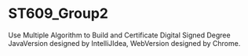 # ST609_Group2
Use Multiple Algorithm to Build and Certificate Digital Signed Degree
JavaVersion designed by IntelliJIdea, WebVersion designed by Chrome.
